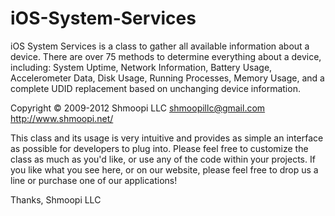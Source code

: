 iOS-System-Services
===================

iOS System Services is a class to gather all available information about a device.  There are over 75 methods to determine everything about a device, including: System Uptime, Network Information, Battery Usage, Accelerometer Data, Disk Usage, Running Processes, Memory Usage, and a complete UDID replacement based on unchanging device information.

Copyright © 2009-2012 Shmoopi LLC <shmoopillc@gmail.com> <http://www.shmoopi.net/>

This class and its usage is very intuitive and provides as simple an interface as possible for developers to plug into.  Please feel free to customize the class as much as you'd like, or use any of the code within your projects.
If you like what you see here, or on our website, please feel free to drop us a line or purchase one of our applications!

Thanks,
Shmoopi LLC

